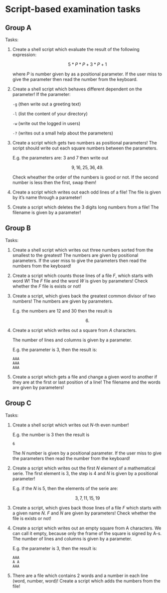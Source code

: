 # Script-based examination tasks

## Group A

Tasks:

1. Create a shell script which evaluate the result of the following expression: 

    ```math
    5*P*P+3*P+1
    ```

    where $P$ is number given by as a positional parameter.
    If the user miss to give the parameter then read the number from the keyboard.


1. Create a shell script which behaves different dependent on the parameter!
    If the parameter:
        
    `-g` (then write out a greeting text)
        
    `-l` (list the content of your directory)
        
    `-w` (write out the logged in users)
    
    `-?` (writes out a small help about the parameters)

1. Create a script which gets two numbers as positional parameters!
    The script should write out each square numbers between the parameters. 
    
    E.g. the parameters are: $3$ and $7$ then write out 
    
    ```math
    9, 16, 25, 36, 49.
    ```

    Check wheather the order of the numbers is good or not.
    If the second number is less then the first, swap them!

1. Create a script which writes out each odd lines of a file!
    The file is given by it’s name through a parameter!

1. Create a script which deletes the $3$ digits long numbers from a file!
    The filename is given by a parameter!


## Group B

Tasks:

1. Create a shell script which writes out three numbers sorted from the smallest to the greatest!
    The numbers are given by positional parameters.
    If the user miss to give the parameters then read the numbers from the keyboard!

2. Create a script which counts those lines of a file $F$, which starts with word $W$!
    The $F$ file and the word $W$ is given by parameters!
    Check whether the $F$ file is exists or not!

3. Create a script, which gives back the greatest common divisor of two numbers!
    The numbers are given by parameters.
    
    E.g. the numbers are $12$ and $30$ then the result is 
    
    ```math
    6.
    ```

4. Create a script which writes out a square from $A$ characters. 

    The number of lines and columns is given by a parameter.
    
    E.g. the parameter is 3, then the result is:
    
    ```
    AAA
    AAA
    AAA
    ```

5. Create a script which gets a file and change a given word to another if they are at the first or last position of a line!
    The filename and the words are given by parameters!


## Group C

Tasks:

1. Create a shell script which writes out $N$-th even number!

    E.g. the number is $3$ then the result is 
    
    ```
    6
    ```
    
    The $N$ number is given by a positional parameter.
    If the user miss to give the parameters then read the number from the keyboard!

2. Create a script which writes out the first $N$ element of a mathematical serie.
    The first element is $3$, the step is $4$ and $N$ is given by a positional parameter!
    
    E.g. if the $N$ is $5$, then the elements of the serie are:

    ```math
    3, 7, 11, 15, 19
    ```

3. Create a script, which gives back those lines of a file $F$ which starts with a given name $N$. 
    $F$ and $N$ are given by parameters! 
    Check whether the file is exists or not!

4. Create a script which writes out an empty square from A characters.
    We can call it empty, because only the frame of the square is signed by A-s.
    The number of lines and columns is given by a parameter. 
    
    E.g. the parameter is $3$, then the result is:
    
    ```
    AAA
    A A
    AAA
    ```

5. There are a file which contains $2$ words and a number in each line (word, number, word)!
    Create a script which adds the numbers from the file!
